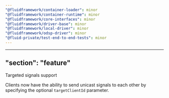 ```yaml
---
"@fluidframework/container-loader": minor
"@fluidframework/container-runtime": minor
"@fluidframework/core-interfaces": minor
"@fluidframework/driver-base": minor
"@fluidframework/local-driver": minor
"@fluidframework/odsp-driver": minor
"@fluid-private/test-end-to-end-tests": minor
---
```

---
"section": "feature"
---
Targeted signals support

Clients now have the ability to send unicast signals to each other by specifying the optional `targetClientId` parameter.
